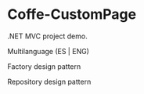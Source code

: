 # Coffe-CustomPage
.NET MVC project demo.

Multilanguage (ES | ENG)

Factory design pattern

Repository design pattern
